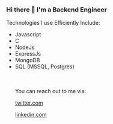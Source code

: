 ### Hi there 👋 I'm a Backend Engineer 

<!--
**GreenAbayomi/GreenAbayomi** is a ✨ _special_ ✨ repository because its `README.md` (this file) appears on your GitHub profile.

Here are some ideas to get you started:

- 🔭 I’m currently working on ...
- 🌱 I’m currently learning ...
- 👯 I’m looking to collaborate on ...
- 🤔 I’m looking for help with ...
- 💬 Ask me about ...
- 📫 How to reach me: ...
- 😄 Pronouns: ...
- ⚡ Fun fact: ...
-->
<p> Technologies I use Efficiently Include: </p>
<ul>
  <li> Javascript </li>
  <li> C </li>
  <li> NodeJs </li>
  <li> ExpressJs </li>
  <li> MongoDB </li>
  <li> SQL (MSSQL, Postgres)</li>
  <br><br>
  <p> You can reach out to me via: </p>
  <p><a href= "https://twitter.com/green_abayomi" target= _blank>twitter.com </a></p>
  <p> <a href= "https://www.linkedin.com/in/abayomi-green-585273118" target=_blank>linkedin.com</a></p>
